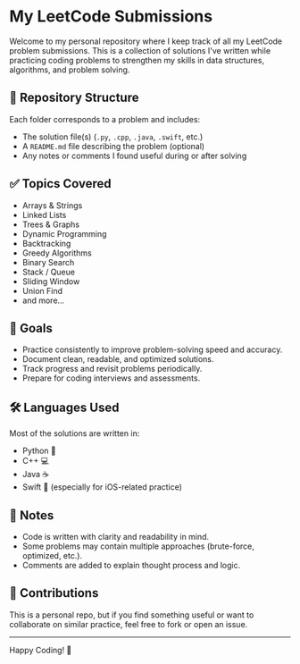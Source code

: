 # My LeetCode Submissions

Welcome to my personal repository where I keep track of all my LeetCode problem submissions. This is a collection of solutions I've written while practicing coding problems to strengthen my skills in data structures, algorithms, and problem solving.

## 📁 Repository Structure

Each folder corresponds to a problem and includes:
- The solution file(s) (`.py`, `.cpp`, `.java`, `.swift`, etc.)
- A `README.md` file describing the problem (optional)
- Any notes or comments I found useful during or after solving

## ✅ Topics Covered

- Arrays & Strings
- Linked Lists
- Trees & Graphs
- Dynamic Programming
- Backtracking
- Greedy Algorithms
- Binary Search
- Stack / Queue
- Sliding Window
- Union Find
- and more...

## 🚀 Goals

- Practice consistently to improve problem-solving speed and accuracy.
- Document clean, readable, and optimized solutions.
- Track progress and revisit problems periodically.
- Prepare for coding interviews and assessments.

## 🛠 Languages Used

Most of the solutions are written in:
- Python 🐍
- C++ 💻
- Java ☕
- Swift 🧭 (especially for iOS-related practice)

## 📌 Notes

- Code is written with clarity and readability in mind.
- Some problems may contain multiple approaches (brute-force, optimized, etc.).
- Comments are added to explain thought process and logic.

## 🤝 Contributions

This is a personal repo, but if you find something useful or want to collaborate on similar practice, feel free to fork or open an issue.

<!---
## 📅 Progress Tracker

You can add a badge or markdown checklist to track your solved problems by difficulty or topic.
-->
---

Happy Coding! 🚀  
